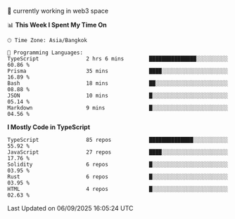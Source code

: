🔭 currently working in web3 space

<!--START_SECTION:waka-->
📊 **This Week I Spent My Time On** 

```text
🕑︎ Time Zone: Asia/Bangkok

💬 Programming Languages: 
TypeScript               2 hrs 6 mins        ███████████████░░░░░░░░░░   60.86 % 
Prisma                   35 mins             ████░░░░░░░░░░░░░░░░░░░░░   16.89 % 
Bash                     18 mins             ██░░░░░░░░░░░░░░░░░░░░░░░   08.88 % 
JSON                     10 mins             █░░░░░░░░░░░░░░░░░░░░░░░░   05.14 % 
Markdown                 9 mins              █░░░░░░░░░░░░░░░░░░░░░░░░   04.56 % 
```

**I Mostly Code in TypeScript** 

```text
TypeScript               85 repos            ██████████████░░░░░░░░░░░   55.92 % 
JavaScript               27 repos            ████░░░░░░░░░░░░░░░░░░░░░   17.76 % 
Solidity                 6 repos             █░░░░░░░░░░░░░░░░░░░░░░░░   03.95 % 
Rust                     6 repos             █░░░░░░░░░░░░░░░░░░░░░░░░   03.95 % 
HTML                     4 repos             █░░░░░░░░░░░░░░░░░░░░░░░░   02.63 % 
```




 Last Updated on 06/09/2025 16:05:24 UTC
<!--END_SECTION:waka-->
